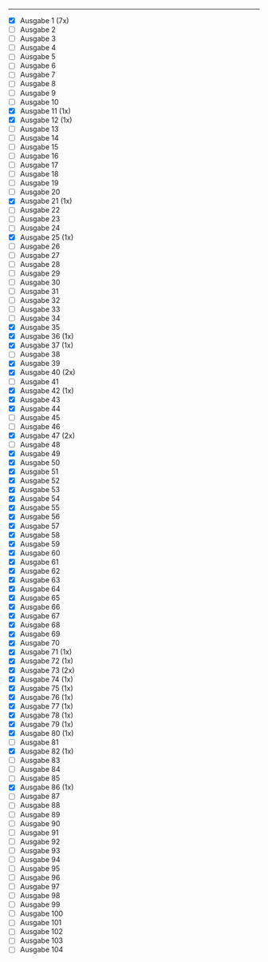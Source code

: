 ***

- [x] Ausgabe 1 (7x)
- [ ] Ausgabe 2
- [ ] Ausgabe 3
- [ ] Ausgabe 4
- [ ] Ausgabe 5
- [ ] Ausgabe 6
- [ ] Ausgabe 7
- [ ] Ausgabe 8
- [ ] Ausgabe 9
- [ ] Ausgabe 10
- [x] Ausgabe 11 (1x)
- [x] Ausgabe 12 (1x)
- [ ] Ausgabe 13
- [ ] Ausgabe 14
- [ ] Ausgabe 15
- [ ] Ausgabe 16
- [ ] Ausgabe 17
- [ ] Ausgabe 18
- [ ] Ausgabe 19
- [ ] Ausgabe 20
- [x] Ausgabe 21 (1x)
- [ ] Ausgabe 22
- [ ] Ausgabe 23
- [ ] Ausgabe 24
- [x] Ausgabe 25 (1x)
- [ ] Ausgabe 26 
- [ ] Ausgabe 27
- [ ] Ausgabe 28
- [ ] Ausgabe 29
- [ ] Ausgabe 30
- [ ] Ausgabe 31
- [ ] Ausgabe 32
- [ ] Ausgabe 33
- [ ] Ausgabe 34
- [x] Ausgabe 35
- [x] Ausgabe 36 (1x)
- [x] Ausgabe 37 (1x)
- [ ] Ausgabe 38
- [x] Ausgabe 39
- [x] Ausgabe 40 (2x)
- [ ] Ausgabe 41
- [x] Ausgabe 42 (1x)
- [x] Ausgabe 43
- [x] Ausgabe 44
- [ ] Ausgabe 45
- [ ] Ausgabe 46
- [x] Ausgabe 47 (2x)
- [ ] Ausgabe 48
- [x] Ausgabe 49
- [x] Ausgabe 50
- [x] Ausgabe 51
- [x] Ausgabe 52
- [x] Ausgabe 53
- [x] Ausgabe 54
- [x] Ausgabe 55
- [x] Ausgabe 56
- [x] Ausgabe 57
- [x] Ausgabe 58
- [x] Ausgabe 59
- [x] Ausgabe 60
- [x] Ausgabe 61
- [x] Ausgabe 62
- [x] Ausgabe 63
- [x] Ausgabe 64
- [x] Ausgabe 65
- [x] Ausgabe 66
- [x] Ausgabe 67
- [x] Ausgabe 68
- [x] Ausgabe 69
- [x] Ausgabe 70
- [x] Ausgabe 71 (1x)
- [x] Ausgabe 72 (1x)
- [x] Ausgabe 73 (2x)
- [x] Ausgabe 74 (1x)
- [x] Ausgabe 75 (1x)
- [x] Ausgabe 76 (1x)
- [x] Ausgabe 77 (1x)
- [x] Ausgabe 78 (1x)
- [x] Ausgabe 79 (1x)
- [x] Ausgabe 80 (1x)
- [ ] Ausgabe 81
- [x] Ausgabe 82 (1x)
- [ ] Ausgabe 83
- [ ] Ausgabe 84 
- [ ] Ausgabe 85
- [x] Ausgabe 86 (1x)
- [ ] Ausgabe 87
- [ ] Ausgabe 88
- [ ] Ausgabe 89
- [ ] Ausgabe 90
- [ ] Ausgabe 91
- [ ] Ausgabe 92
- [ ] Ausgabe 93
- [ ] Ausgabe 94
- [ ] Ausgabe 95
- [ ] Ausgabe 96
- [ ] Ausgabe 97
- [ ] Ausgabe 98
- [ ] Ausgabe 99
- [ ] Ausgabe 100
- [ ] Ausgabe 101
- [ ] Ausgabe 102
- [ ] Ausgabe 103
- [ ] Ausgabe 104